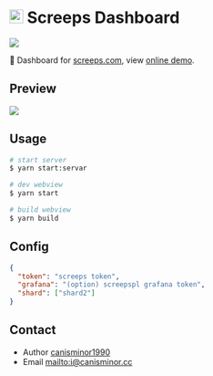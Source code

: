 # <img src="https://raw.githubusercontent.com/stybbe/Screeps-SC/master/icons/icon48.png" width="24"> Screeps Dashboard

[![](https://img.shields.io/badge/Dashboard%20for-Screeps-brightgreen.svg)](http://screeps.canisminor.cc/)

👀 Dashboard for [screeps.com](https://screeps.com/), view [online demo](http://screeps.canisminor.cc/).

## Preview

![](https://raw.githubusercontent.com/canisminor1990/screeps-dashboard/master/preview.png)

## Usage

```bash
# start server
$ yarn start:servar

# dev webview
$ yarn start

# build webview
$ yarn build
```

## Config

```json
{
  "token": "screeps token",
  "grafana": "(option) screepspl grafana token",
  "shard": ["shard2"]
}
```

## Contact

* Author [canisminor1990](https://github.com/canisminor1990)
* Email <mailto:i@canisminor.cc>
